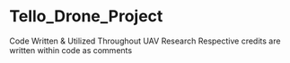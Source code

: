 # Tello_Drone_Project
Code Written &amp; Utilized Throughout UAV Research 
Respective credits are written within code as comments
